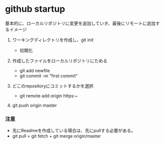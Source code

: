 # github startup
基本的に、ローカルリポジトリに変更を追加していき、最後にリモートに追加するイメージ


1. ワーキングディレクトリを作成し、git init
   - 初期化

2. 作成したファイルをローカルリポジトリにためる
   - git add newfile
   - git commit -m "first commit"

3. どこのrepositoryにコミットするかを選択
   - git remote add origin https:~

4. git push origin master



### 注意
* 先にReadmeを作成している場合は、先にpullする必要がある。
* git pull = git fetch + git merge origin/master
